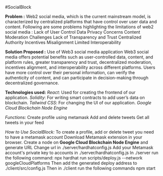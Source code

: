 #SocialBlock

**Problem :** Web2 social media, which is the current mainstream model, is characterized by centralized platforms that have control over user data and content. Following are some problems highlighting the limitations of web2 social media : 
Lack of User Control 
Data Privacy Concerns 
Content Moderation Challenges 
Lack of Transparency and Trust 
Centralized Authority 
Incentives Misalignment 
Limited Interoperability

**Solution Proposed :** Use of Web3 social media application Web3 social media offers potential benefits such as user-controlled data, content, and platform rules, greater transparency and trust, decentralized moderation, incentives alignment, and interoperability across different platforms. Users have more control over their personal information, can verify the authenticity of content, and can participate in decision-making through decentralized governance.

**Technologies used:** 
_React_: Used for creating the frontend of our application. 
_Solidity_: For writing smart contracts to add user’s data on blockchain. 
_Tailwind CSS_: For changing the UI of our application. 
_Google Cloud Blockchain Node Engine_

_Functions:_
Create profile using metamask
Add and delete tweets
Get all tweets in your feed

_How to Use SocialBlock:_
To create a profile, add or delete tweet you need to have a metamask account
Download Metamask extension in your browser.
Create a node on **Google Cloud Blockchain Node Engine** and generate URL
Change url in ./server/hardhatconfig.js
Add your Metamask account's private key to accounts in ./server/hardhatconfig.js
In ./server run the following command:
    npx hardhat run scripts/deploy.js --network googleCloudPlatforms
Then add the generated deploy address to ./client/src/config.js
Then in ./client run the following commands
    npm start


